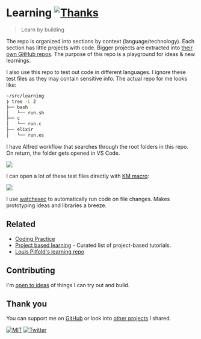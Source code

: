# Learning [![Thanks](http://bit.ly/saythankss)](https://github.com/sponsors/nikitavoloboev)

> Learn by building

The repo is organized into sections by context (language/technology). Each section has little projects with code. Bigger projects are extracted into [their own GitHub repos](https://wiki.nikitavoloboev.xyz/sharing/my-github). The purpose of this repo is a playground for ideas & new learnings.

I also use this repo to test out code in different languages. I ignore these test files as they may contain sensitive info. The actual repo for me looks like:

```bash
~/src/learning
❯ tree -L 2
├── bash
│   └── run.sh
├── c
│   └── run.c
├── elixir
│   └── run.es
```

I have Alfred workflow that searches through the root folders in this repo. On return, the folder gets opened in VS Code.

![](https://i.imgur.com/Bi67zuq.png)

I can open a lot of these test files directly with [KM macro](https://wiki.nikitavoloboev.xyz/macOS/apps/keyboard-maestro/km-macros):

![](https://i.imgur.com/wZ54tPS.png)

I use [watchexec](https://github.com/watchexec/watchexec) to automatically run code on file changes. Makes prototyping ideas and libraries a breeze.

## Related

- [Coding Practice](https://wiki.nikitavoloboev.xyz/programming/coding-practice)
- [Project based learning](https://github.com/tuvtran/project-based-learning) - Curated list of project-based tutorials.
- [Louis Pilfold's learning repo](https://github.com/lpil/learning)

## Contributing

I'm [open to ideas](../../issues/new) of things I can try out and build.

## Thank you

You can support me on [GitHub](https://github.com/sponsors/nikitavoloboev) or look into [other projects](https://nikitavoloboev.xyz/projects) I shared.

[![MIT](https://bit.ly/mitbadge)](license) [![Twitter](http://bit.ly/nikitatweet)](https://twitter.com/nikitavoloboev)
